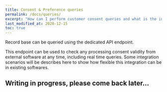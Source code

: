 ```yaml
---
title: Consent & Preference queries
permalink: /docs/queries/
excerpt: "How can I perform customer consent queries and what is the integration capabilities ?"
last_modified_at: 2020-12-15
toc: true
---
```


Record base can be queried using the dedicated API endpoint. 

This endpoint can be used to check any processing consent validity from external software at any time, including real time queries. Some integration scenarios will be describes here to show how flexible this integration can be in existing softwares.

## Writing in progress, please come back later...


